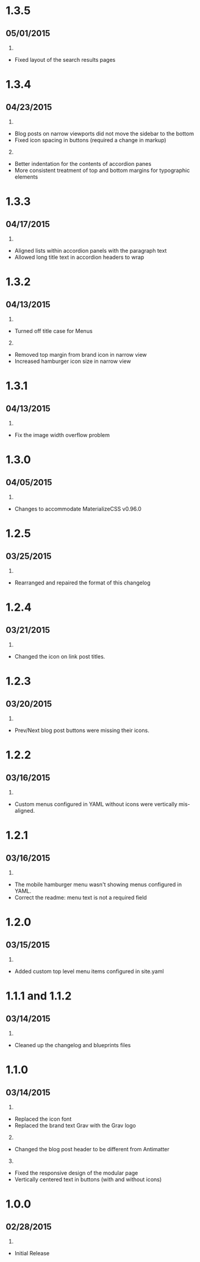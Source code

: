 # 1.3.5
## 05/01/2015

1. [](#bugfix)
  * Fixed layout of the search results pages


# 1.3.4
## 04/23/2015

1. [](#bugfix)
  * Blog posts on narrow viewports did not move the sidebar to the bottom
  * Fixed icon spacing in buttons (required a change in markup)
2. [](#improved)
  * Better indentation for the contents of accordion panes
  * More consistent treatment of top and bottom margins for typographic elements


# 1.3.3
## 04/17/2015

1. [](#improved)
  * Aligned lists within accordion panels with the paragraph text
  * Allowed long title text in accordion headers to wrap


# 1.3.2
## 04/13/2015

1. [](#improved)
  * Turned off title case for Menus
2. [](#bugfix)
  * Removed top margin from brand icon in narrow view
  * Increased hamburger icon size in narrow view


# 1.3.1
## 04/13/2015

1. [](#bugfix)
  * Fix the image width overflow problem


# 1.3.0
## 04/05/2015

1. [](#improved)
  * Changes to accommodate MaterializeCSS v0.96.0


# 1.2.5
## 03/25/2015

1. [](#bugfix)
  * Rearranged and repaired the format of this changelog


# 1.2.4
## 03/21/2015

1. [](#improved)
  * Changed the icon on link post titles.


# 1.2.3
## 03/20/2015

1. [](#bugfix)
  * Prev/Next blog post buttons were missing their icons.


# 1.2.2
## 03/16/2015

1. [](#bugfix)
  * Custom menus configured in YAML without icons were vertically mis-aligned.


# 1.2.1
## 03/16/2015

1. [](#bugfix)
  * The mobile hamburger menu wasn't showing menus configured in YAML.
  * Correct the readme: menu text is not a required field


# 1.2.0
## 03/15/2015

1. [](#new)
  * Added custom top level menu items configured in site.yaml


# 1.1.1 and 1.1.2
## 03/14/2015

1. [](#bugfix)
  * Cleaned up the changelog and blueprints files


# 1.1.0
## 03/14/2015

1. [](#new)
  * Replaced the icon font
  * Replaced the brand text Grav with the Grav logo
2. [](#improved)
  * Changed the blog post header to be different from Antimatter
3. [](#bugfix)
  * Fixed the responsive design of the modular page
  * Vertically centered text in buttons (with and without icons)


# 1.0.0
## 02/28/2015

1. [](#new)
  * Initial Release
